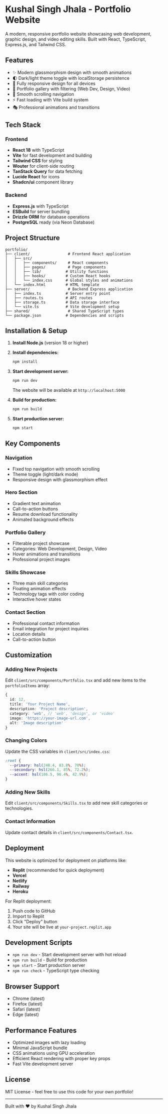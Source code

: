 # Kushal Singh Jhala - Portfolio Website

A modern, responsive portfolio website showcasing web development, graphic design, and video editing skills. Built with React, TypeScript, Express.js, and Tailwind CSS.

## Features

- ✨ Modern glassmorphism design with smooth animations
- 🌓 Dark/light theme toggle with localStorage persistence
- 📱 Fully responsive design for all devices
- 🎨 Portfolio gallery with filtering (Web Dev, Design, Video)
- 🚀 Smooth scrolling navigation
- ⚡ Fast loading with Vite build system
- 🎭 Professional animations and transitions

## Tech Stack

### Frontend
- **React 18** with TypeScript
- **Vite** for fast development and building
- **Tailwind CSS** for styling
- **Wouter** for client-side routing
- **TanStack Query** for data fetching
- **Lucide React** for icons
- **Shadcn/ui** component library

### Backend
- **Express.js** with TypeScript
- **ESBuild** for server bundling
- **Drizzle ORM** for database operations
- **PostgreSQL** ready (via Neon Database)

## Project Structure

```
portfolio/
├── client/                 # Frontend React application
│   ├── src/
│   │   ├── components/     # React components
│   │   ├── pages/          # Page components
│   │   ├── lib/           # Utility functions
│   │   ├── hooks/         # Custom React hooks
│   │   └── index.css      # Global styles and animations
│   └── index.html         # HTML template
├── server/                 # Backend Express application
│   ├── index.ts           # Server entry point
│   ├── routes.ts          # API routes
│   ├── storage.ts         # Data storage interface
│   └── vite.ts            # Vite development setup
├── shared/                 # Shared TypeScript types
└── package.json           # Dependencies and scripts
```

## Installation & Setup

1. **Install Node.js** (version 18 or higher)

2. **Install dependencies:**
   ```bash
   npm install
   ```

3. **Start development server:**
   ```bash
   npm run dev
   ```
   The website will be available at `http://localhost:5000`

4. **Build for production:**
   ```bash
   npm run build
   ```

5. **Start production server:**
   ```bash
   npm start
   ```

## Key Components

### Navigation
- Fixed top navigation with smooth scrolling
- Theme toggle (light/dark mode)
- Responsive design with glassmorphism effect

### Hero Section
- Gradient text animation
- Call-to-action buttons
- Resume download functionality
- Animated background effects

### Portfolio Gallery
- Filterable project showcase
- Categories: Web Development, Design, Video
- Hover animations and transitions
- Professional project images

### Skills Showcase
- Three main skill categories
- Floating animation effects
- Technology tags with color coding
- Interactive hover states

### Contact Section
- Professional contact information
- Email integration for project inquiries
- Location details
- Call-to-action button

## Customization

### Adding New Projects
Edit `client/src/components/Portfolio.tsx` and add new items to the `portfolioItems` array:

```typescript
{
  id: 12,
  title: 'Your Project Name',
  description: 'Project description',
  category: 'web', // 'web', 'design', or 'video'
  image: 'https://your-image-url.com',
  alt: 'Image description'
}
```

### Changing Colors
Update the CSS variables in `client/src/index.css`:

```css
:root {
  --primary: hsl(248.4, 83.8%, 70%);
  --secondary: hsl(266.1, 85%, 72.2%);
  --accent: hsl(186.5, 96.4%, 42.9%);
}
```

### Adding New Skills
Edit `client/src/components/Skills.tsx` to add new skill categories or technologies.

### Contact Information
Update contact details in `client/src/components/Contact.tsx`.

## Deployment

This website is optimized for deployment on platforms like:
- **Replit** (recommended for quick deployment)
- **Vercel**
- **Netlify**
- **Railway**
- **Heroku**

For Replit deployment:
1. Push code to GitHub
2. Import to Replit
3. Click "Deploy" button
4. Your site will be live at `your-project.replit.app`

## Development Scripts

- `npm run dev` - Start development server with hot reload
- `npm run build` - Build for production
- `npm start` - Start production server
- `npm run check` - TypeScript type checking

## Browser Support

- Chrome (latest)
- Firefox (latest)
- Safari (latest)
- Edge (latest)

## Performance Features

- Optimized images with lazy loading
- Minimal JavaScript bundle
- CSS animations using GPU acceleration
- Efficient React rendering with proper key props
- Fast Vite development server

## License

MIT License - feel free to use this code for your own portfolio!

---

Built with ❤️ by Kushal Singh Jhala